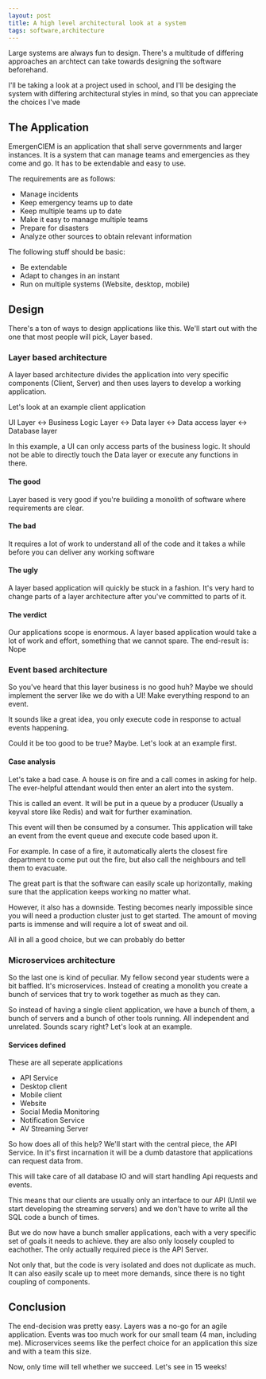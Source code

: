 ```yaml
---
layout: post
title: A high level architectural look at a system
tags: software,architecture
---
```


Large systems are always fun to design. There's a multitude of differing approaches an archtect can take towards designing the software beforehand.

I'll be taking a look at a project used in school, and I'll be desiging the system with differing architectural styles in mind, so that you can appreciate the choices I've made

## The Application

EmergenCIEM is an application that shall serve governments and larger instances. It is a system that can manage teams and emergencies as they come and go. It has to be extendable and easy to use.

The requirements are as follows:

- Manage incidents 
- Keep emergency teams up to date
- Keep multiple teams up to date
- Make it easy to manage multiple teams
- Prepare for disasters
- Analyze other sources to obtain relevant information

The following stuff should be basic:

- Be extendable
- Adapt to changes in an instant
- Run on multiple systems (Website, desktop, mobile)

## Design

There's a ton of ways to design applications like this. We'll start out with the one that most people will pick, Layer based.

### Layer based architecture

A layer based architecture divides the application into very specific components (Client, Server) and then uses layers to develop a working application. 

Let's look at an example client application

UI Layer <-> Business Logic Layer <-> Data layer <-> Data access layer <-> Database layer

In this example, a UI can only access parts of the business logic. It should not be able to directly touch the Data layer or execute any functions in there.

#### The good

Layer based is very good if you're building a monolith of software where requirements are clear.

#### The bad

It requires a lot of work to understand all of the code and it takes a while before you can deliver any working software

#### The ugly

A layer based application will quickly be stuck in a fashion. It's very hard to change parts of a layer architecture after you've committed to parts of it.

#### The verdict

Our applications scope is enormous. A layer based application would take a lot of work and effort, something that we cannot spare. The end-result is: Nope

### Event based architecture

So you've heard that this layer business is no good huh? Maybe we should implement the server like we do with a UI! Make everything respond to an event.

It sounds like a great idea, you only execute code in response to actual events happening.

Could it be too good to be true? Maybe. Let's look at an example first.

#### Case analysis

Let's take a bad case. A house is on fire and a call comes in asking for help. The ever-helpful attendant would then enter an alert into the system.

This is called an event. It will be put in a queue by a producer (Usually a keyval store like Redis) and wait for further examination.

This event will then be consumed by a consumer. This application will take an event from the event queue and execute code based upon it.

For example. In case of a fire, it automatically alerts the closest fire department to come put out the fire, but also call the neighbours and tell them to evacuate.

The great part is that the software can easily scale up horizontally, making sure that the application keeps working no matter what.

However, it also has a downside. Testing becomes nearly impossible since you will need a production cluster just to get started. The amount of moving parts is immense and will require a lot of sweat and oil.

All in all a good choice, but we can probably do better

### Microservices architecture

So the last one is kind of peculiar. My fellow second year students were a bit baffled. It's microservices. Instead of creating a monolith you create a bunch of services that try to work together as much as they can.

So instead of having a single client application, we have a bunch of them, a bunch of servers and a bunch of other tools running. All independent and unrelated. Sounds scary right? Let's look at an example.

#### Services defined

These are all seperate applications

- API Service
- Desktop client
- Mobile client
- Website
- Social Media Monitoring
- Notification Service
- AV Streaming Server

So how does all of this help? We'll start with the central piece, the API Service. In it's first incarnation it will be a dumb datastore that applications can request data from.

This will take care of all database IO and will start handling Api requests and events.

This means that our clients are usually only an interface to our API (Until we start developing the streaming servers) and we don't have to write all the SQL code a bunch of times.

But we do now have a bunch smaller applications, each with a very specific set of goals it needs to achieve. they are also only loosely coupled to eachother. The only actually required piece is the API Server.

Not only that, but the code is very isolated and does not duplicate as much. It can also easily scale up to meet more demands, since there is no tight coupling of components.

## Conclusion

The end-decision was pretty easy. Layers was a no-go for an agile application. Events was too much work for our small team (4 man, including me). Microservices seems like the perfect choice for an application this size and with a team this size.

Now, only time will tell whether we succeed. Let's see in 15 weeks!